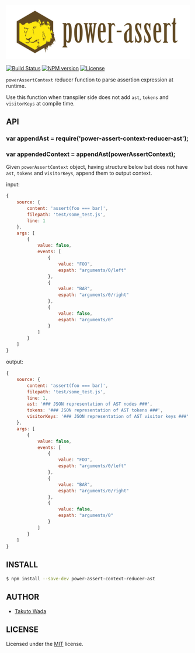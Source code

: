 [![power-assert][power-assert-banner]][power-assert-url]

[![Build Status][travis-image]][travis-url]
[![NPM version][npm-image]][npm-url]
[![License][license-image]][license-url]


`powerAssertContext` reducer function to parse assertion expression at runtime.

Use this function when transpiler side does not add `ast`, `tokens` and `visitorKeys` at compile time.


API
---------------------------------------

### var appendAst = require('power-assert-context-reducer-ast');
### var appendedContext = appendAst(powerAssertContext);

Given `powerAssertContext` object, having structure below but does not have `ast`, `tokens` and `visitorKeys`, append them to output context.


input:
```js
{
    source: {
        content: 'assert(foo === bar)',
        filepath: 'test/some_test.js',
        line: 1
    },
    args: [
        {
            value: false,
            events: [
                {
                    value: "FOO",
                    espath: "arguments/0/left"
                },
                {
                    value: "BAR",
                    espath: "arguments/0/right"
                },
                {
                    value: false,
                    espath: "arguments/0"
                }
            ]
        }
    ]
}
```

output:

```js
{
    source: {
        content: 'assert(foo === bar)',
        filepath: 'test/some_test.js',
        line: 1,
        ast: '### JSON representation of AST nodes ###',
        tokens: '### JSON representation of AST tokens ###',
        visitorKeys: '### JSON representation of AST visitor keys ###'
    },
    args: [
        {
            value: false,
            events: [
                {
                    value: "FOO",
                    espath: "arguments/0/left"
                },
                {
                    value: "BAR",
                    espath: "arguments/0/right"
                },
                {
                    value: false,
                    espath: "arguments/0"
                }
            ]
        }
    ]
}
```


INSTALL
---------------------------------------

```sh
$ npm install --save-dev power-assert-context-reducer-ast
```


AUTHOR
---------------------------------------
* [Takuto Wada](https://github.com/twada)


LICENSE
---------------------------------------
Licensed under the [MIT](https://github.com/twada/power-assert-runtime/blob/master/LICENSE) license.


[power-assert-url]: https://github.com/power-assert-js/power-assert
[power-assert-banner]: https://raw.githubusercontent.com/power-assert-js/power-assert-js-logo/master/banner/banner-official-fullcolor.png

[travis-url]: https://travis-ci.org/twada/power-assert-runtime
[travis-image]: https://secure.travis-ci.org/twada/power-assert-runtime.svg?branch=master

[npm-url]: https://npmjs.org/package/power-assert-context-reducer-ast
[npm-image]: https://badge.fury.io/js/power-assert-context-reducer-ast.svg

[license-url]: http://twada.mit-license.org/
[license-image]: https://img.shields.io/badge/license-MIT-brightgreen.svg
